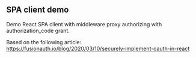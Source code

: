 ## SPA client demo ##
Demo React SPA client with middleware proxy authorizing with authorization_code grant.

Based on the following article: https://fusionauth.io/blog/2020/03/10/securely-implement-oauth-in-react
